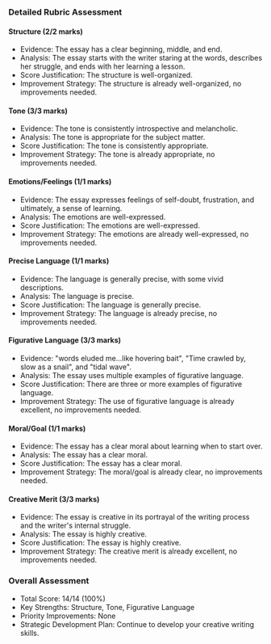 ### Detailed Rubric Assessment

#### Structure (2/2 marks)

- Evidence: The essay has a clear beginning, middle, and end.
- Analysis: The essay starts with the writer staring at the words, describes her struggle, and ends with her learning a lesson.
- Score Justification: The structure is well-organized.
- Improvement Strategy: The structure is already well-organized, no improvements needed.

#### Tone (3/3 marks)

- Evidence: The tone is consistently introspective and melancholic.
- Analysis: The tone is appropriate for the subject matter.
- Score Justification: The tone is consistently appropriate.
- Improvement Strategy: The tone is already appropriate, no improvements needed.

#### Emotions/Feelings (1/1 marks)

- Evidence: The essay expresses feelings of self-doubt, frustration, and ultimately, a sense of learning.
- Analysis: The emotions are well-expressed.
- Score Justification: The emotions are well-expressed.
- Improvement Strategy: The emotions are already well-expressed, no improvements needed.

#### Precise Language (1/1 marks)

- Evidence: The language is generally precise, with some vivid descriptions.
- Analysis: The language is precise.
- Score Justification: The language is generally precise.
- Improvement Strategy: The language is already precise, no improvements needed.

#### Figurative Language (3/3 marks)

- Evidence: "words eluded me...like hovering bait", "Time crawled by, slow as a snail", and "tidal wave".
- Analysis: The essay uses multiple examples of figurative language.
- Score Justification: There are three or more examples of figurative language.
- Improvement Strategy: The use of figurative language is already excellent, no improvements needed.

#### Moral/Goal (1/1 marks)

- Evidence: The essay has a clear moral about learning when to start over.
- Analysis: The essay has a clear moral.
- Score Justification: The essay has a clear moral.
- Improvement Strategy: The moral/goal is already clear, no improvements needed.

#### Creative Merit (3/3 marks)

- Evidence: The essay is creative in its portrayal of the writing process and the writer's internal struggle.
- Analysis: The essay is highly creative.
- Score Justification: The essay is highly creative.
- Improvement Strategy: The creative merit is already excellent, no improvements needed.

### Overall Assessment

- Total Score: 14/14 (100%)
- Key Strengths: Structure, Tone, Figurative Language
- Priority Improvements: None
- Strategic Development Plan: Continue to develop your creative writing skills.

